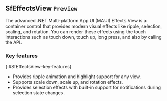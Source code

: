 ## SfEffectsView `Preview`

The advanced .NET Multi-platform App UI (MAUI) Effects View is a container control that provides modern visual effects like ripple, selection, scaling, and rotation. You can render these effects using the touch interactions such as touch down, touch up, long press, and also by calling the API.

### Key features
{:#SfEffectsView-key-features}

* Provides ripple animation and highlight support for any view.
* Supports scale down, scale up, and rotation effects.
* Provides selection effects with built-in support for notifications during selection state changes.
